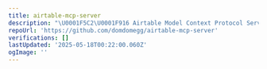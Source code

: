 ```yaml
---
title: airtable-mcp-server
description: "\U0001F5C2️\U0001F916 Airtable Model Context Protocol Server, for allowing AI systems to interact with your Airtable bases"
repoUrl: 'https://github.com/domdomegg/airtable-mcp-server'
verifications: []
lastUpdated: '2025-05-18T00:22:00.060Z'
ogImage: ''
---
```


